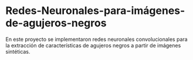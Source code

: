# Redes-Neuronales-para-imágenes-de-agujeros-negros
En este proyecto se implementaron redes neuronales convolucionales para la extracción de características de agujeros negros a partir de imágenes sintéticas.
